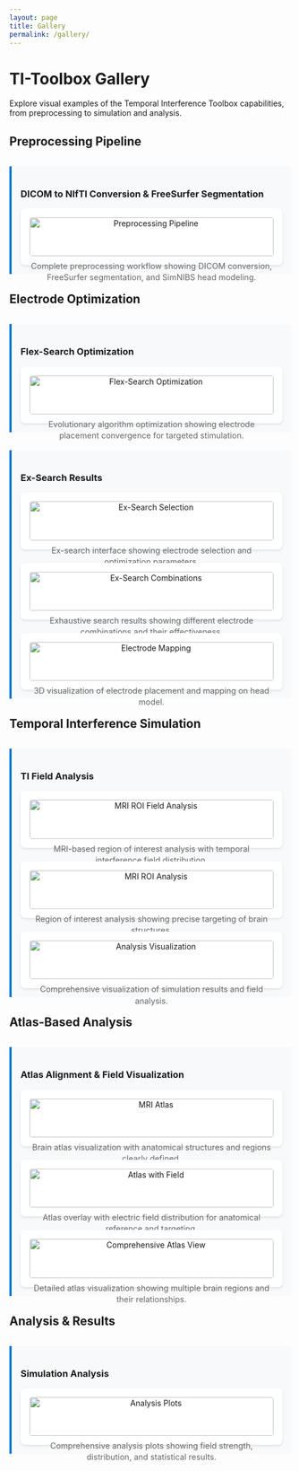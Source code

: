 ```yaml
---
layout: page
title: Gallery
permalink: /gallery/
---
```


# TI-Toolbox Gallery

Explore visual examples of the Temporal Interference Toolbox capabilities, from preprocessing to simulation and analysis.

## Preprocessing Pipeline

<div class="gallery-section">
  <h3>DICOM to NIfTI Conversion & FreeSurfer Segmentation</h3>
  <div class="gallery-grid">
    <div class="gallery-item">
      <img src="{{ site.baseurl }}/gallery/assets/co-registration.png" alt="Preprocessing Pipeline" />
      <p>Complete preprocessing workflow showing DICOM conversion, FreeSurfer segmentation, and SimNIBS head modeling.</p>
    </div>
  </div>
</div>

## Electrode Optimization

<div class="gallery-section">
  <h3>Flex-Search Optimization</h3>
  <div class="gallery-grid">
    <div class="gallery-item">
      <img src="{{ site.baseurl }}/gallery/assets/flex-search.png" alt="Flex-Search Optimization" />
      <p>Evolutionary algorithm optimization showing electrode placement convergence for targeted stimulation.</p>
    </div>
  </div>
</div>

<div class="gallery-section">
  <h3>Ex-Search Results</h3>
  <div class="gallery-grid">
    <div class="gallery-item">
      <img src="{{ site.baseurl }}/gallery/assets/ex-search_selection.png" alt="Ex-Search Selection" />
      <p>Ex-search interface showing electrode selection and optimization parameters.</p>
    </div>
    <div class="gallery-item">
      <img src="{{ site.baseurl }}/gallery/assets/ex-search_combos.png" alt="Ex-Search Combinations" />
      <p>Exhaustive search results showing different electrode combinations and their effectiveness.</p>
    </div>
    <div class="gallery-item">
      <img src="{{ site.baseurl }}/gallery/assets/mapping.png" alt="Electrode Mapping" />
      <p>3D visualization of electrode placement and mapping on head model.</p>
    </div>
  </div>
</div>

## Temporal Interference Simulation

<div class="gallery-section">
  <h3>TI Field Analysis</h3>
  <div class="gallery-grid">
    <div class="gallery-item">
      <img src="{{ site.baseurl }}/gallery/assets/MRI_ROI_field.png" alt="MRI ROI Field Analysis" />
      <p>MRI-based region of interest analysis with temporal interference field distribution.</p>
    </div>
    <div class="gallery-item">
      <img src="{{ site.baseurl }}/gallery/assets/MRI_ROI.png" alt="MRI ROI Analysis" />
      <p>Region of interest analysis showing precise targeting of brain structures.</p>
    </div>
    <div class="gallery-item">
      <img src="{{ site.baseurl }}/gallery/assets/analysis_visual.png" alt="Analysis Visualization" />
      <p>Comprehensive visualization of simulation results and field analysis.</p>
    </div>
  </div>
</div>

## Atlas-Based Analysis

<div class="gallery-section">
  <h3>Atlas Alignment & Field Visualization</h3>
  <div class="gallery-grid">
    <div class="gallery-item">
      <img src="{{ site.baseurl }}/gallery/assets/MRI_atlas.png" alt="MRI Atlas" />
      <p>Brain atlas visualization with anatomical structures and regions clearly defined.</p>
    </div>
    <div class="gallery-item">
      <img src="{{ site.baseurl }}/gallery/assets/MRI_atlas_field.png" alt="Atlas with Field" />
      <p>Atlas overlay with electric field distribution for anatomical reference and targeting.</p>
    </div>
    <div class="gallery-item">
      <img src="{{ site.baseurl }}/gallery/assets/atlas.png" alt="Comprehensive Atlas View" />
      <p>Detailed atlas visualization showing multiple brain regions and their relationships.</p>
    </div>
  </div>
</div>

## Analysis & Results

<div class="gallery-section">
  <h3>Simulation Analysis</h3>
  <div class="gallery-grid">
    <div class="gallery-item">
      <img src="{{ site.baseurl }}/gallery/assets/analysis_plot.png" alt="Analysis Plots" />
      <p>Comprehensive analysis plots showing field strength, distribution, and statistical results.</p>
    </div>
  </div>
</div>

<style>
.gallery-section {
  margin: 2rem 0;
  padding: 1rem;
  border-left: 4px solid #0074D9;
  background-color: #f8f9fa;
}

.gallery-grid {
  display: grid;
  grid-template-columns: repeat(auto-fit, minmax(300px, 1fr));
  gap: 1.5rem;
  margin-top: 1rem;
}

.gallery-item {
  background: white;
  border-radius: 8px;
  padding: 1rem;
  box-shadow: 0 2px 4px rgba(0,0,0,0.1);
  text-align: center;
  transition: transform 0.2s ease, box-shadow 0.2s ease;
}

.gallery-item:hover {
  transform: translateY(-2px);
  box-shadow: 0 4px 8px rgba(0,0,0,0.15);
}

.gallery-item img {
  width: 100%;
  height: auto;
  border-radius: 4px;
  margin-bottom: 0.5rem;
}

.gallery-item p {
  margin: 0;
  font-size: 0.9rem;
  color: #666;
  line-height: 1.4;
}

.gallery-item a {
  text-decoration: none;
  color: inherit;
}

@media (max-width: 768px) {
  .gallery-grid {
    grid-template-columns: 1fr;
    gap: 1rem;
  }
  
  .gallery-section {
    margin: 1rem 0;
    padding: 0.5rem;
  }
}
</style> 